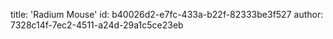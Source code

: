 title: 'Radium Mouse'
id: b40026d2-e7fc-433a-b22f-82333be3f527
author: 7328c14f-7ec2-4511-a24d-29a1c5ce23eb
